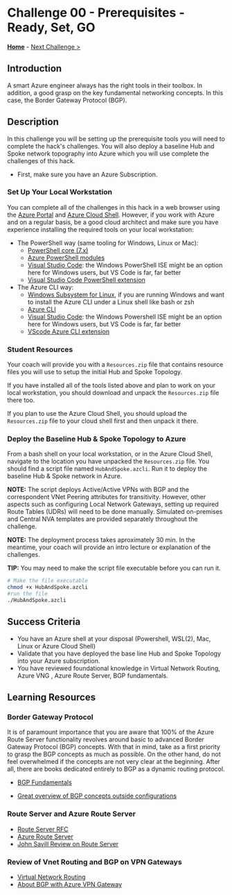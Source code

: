 # Challenge 00 - Prerequisites - Ready, Set, GO

**[Home](../README.md)** - [Next Challenge >](./Challenge-01.md)

## Introduction

A smart Azure engineer always has the right tools in their toolbox. In addition, a good grasp on the key fundamental networking concepts. In this case, the Border Gateway Protocol (BGP).

## Description

In this challenge you will be setting up the prerequisite tools you will need to complete the hack's challenges. You will also deploy a baseline Hub and Spoke network topography into Azure which you will use complete the challenges of this hack.

- First, make sure you have an Azure Subscription. 

### Set Up Your Local Workstation

You can complete all of the challenges in this hack in a web browser using the [Azure Portal](https://portal.azure.com) and [Azure Cloud Shell](https://shell.azure.com). However, if you work with Azure and on a regular basis, be a good cloud architect and make sure you have experience installing the required tools on your local workstation:
 
- The PowerShell way (same tooling for Windows, Linux or Mac):
  - [PowerShell core (7.x)](https://docs.microsoft.com/en-us/powershell/scripting/overview)
  - [Azure PowerShell modules](https://docs.microsoft.com/en-us/powershell/azure/new-azureps-module-az)
  - [Visual Studio Code](https://code.visualstudio.com/): the Windows PowerShell ISE might be an option here for Windows users, but VS Code is far, far better
  - [Visual Studio Code PowerShell extension](https://marketplace.visualstudio.com/items?itemName=ms-vscode.PowerShell)
- The Azure CLI way:
  - [Windows Subsystem for Linux](https://docs.microsoft.com/windows/wsl/install-win10), if you are running Windows and want to install the Azure CLI under a Linux shell like bash or zsh
  - [Azure CLI](https://docs.microsoft.com/cli/azure/install-azure-cli)
  - [Visual Studio Code](https://code.visualstudio.com/): the Windows Powershell ISE might be an option here for Windows users, but VS Code is far, far better
  - [VScode Azure CLI extension](https://marketplace.visualstudio.com/items?itemName=ms-vscode.azurecli)

### Student Resources

Your coach will provide you with a `Resources.zip` file that contains resource files you will use to setup the initial Hub and Spoke Topology. 

If you have installed all of the tools listed above and plan to work on your local workstation, you should download and unpack the `Resources.zip` file there too.

If you plan to use the Azure Cloud Shell, you should upload the `Resources.zip` file to your cloud shell first and then unpack it there.

### Deploy the Baseline Hub & Spoke Topology to Azure

From a bash shell on your local workstation, or in the Azure Cloud Shell, navigate to the location you have unpacked the `Resources.zip` file. You should find a script file named `HubAndSpoke.azcli`. Run it to deploy the baseline Hub & Spoke network in Azure.

 **NOTE:** The script deploys Active/Active VPNs with BGP and the correspondent VNet Peering attributes for transitivity. However, other aspects such as configuring Local Network Gateways, setting up required Route Tables (UDRs) will need to be done manually. Simulated on-premises and Central NVA templates are provided separately throughout the challenge.

 **NOTE:** The deployment process takes aproximately 30 min. In the meantime, your coach will provide an intro lecture or explanation of the challenges.

 **TIP:** You may need to make the script file executable before you can run it.

 ```bash
 # Make the file executable
 chmod +x HubAndSpoke.azcli
 #run the file
 ./HubAndSpoke.azcli
 ```

## Success Criteria

- You have an Azure shell at your disposal (Powershell, WSL(2), Mac, Linux or Azure Cloud Shell)
- Validate that you have deployed the base line Hub and Spoke Topology into your Azure subscription.
- You have reviewed foundational knowledge in Virtual Network Routing, Azure VNG , Azure Route Server, BGP fundamentals.

## Learning Resources

### Border Gateway Protocol

It is of paramount importance that you are aware that 100% of the Azure Route Server functionality revolves around basic to advanced Border Gateway Protocol (BGP) concepts. With that in mind, take as a first priority to grasp the BGP concepts as much as possible. On the other hand, do not feel overwhelmed if the concepts are not very clear at the beginning. After all, there are books dedicated entirely to BGP as a dynamic routing protocol.

- [BGP Fundamentals](https://www.linkedin.com/learning/cisco-ccnp-encor-350-401-cert-prep-1-architecture-virtualization-and-infrastructure/fundamental-bgp-concepts?autoplay=true&u=3322)

- [Great overview of BGP concepts outside configurations](https://www.youtube.com/watch?v=ydE-HprufbA)

 
### Route Server and Azure Route Server

- [Route Server RFC](https://datatracker.ietf.org/doc/html/rfc7947)
- [Azure Route Server](https://docs.microsoft.com/azure/route-server/overview)
- [John Savill Review on Route Server](https://www.youtube.com/watch?v=c1f4rmkrF6M&t=1668s)

### Review of Vnet Routing and BGP on VPN Gateways

- [Virtual Network Routing](https://docs.microsoft.com/azure/virtual-network/virtual-networks-udr-overview)
- [About BGP with Azure VPN Gateway](https://docs.microsoft.com/en-us/azure/vpn-gateway/vpn-gateway-bgp-overview)
